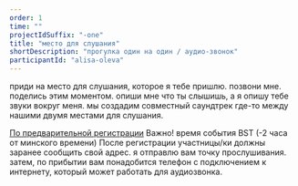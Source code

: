 ```yaml
---
order: 1
time: ""
projectIdSuffix: "-one"
title: "место для слушания"
shortDescription: "прогулка один на один / аудио-звонок"
participantId: "alisa-oleva"
---
```


приди на место для слушания, которое я тебе пришлю. позвони мне. поделись этим моментом. опиши мне что ты слышишь, а я опишу тебе звуки вокруг меня. мы создадим совместный саундтрек где-то между нашими двумя местами для слушания. 

[По предварительной регистрации](https://whph2020listeningpoint.eventbrite.co.uk) Важно! время события BST (-2 часа от минского времени) После регистрации участницы/ки должны заранее сообщить свой адрес. я отправлю вам точку прослушивания. затем, по прибытии вам понадобится телефон с подключением к интернету, который может работать для аудиозвонка.
